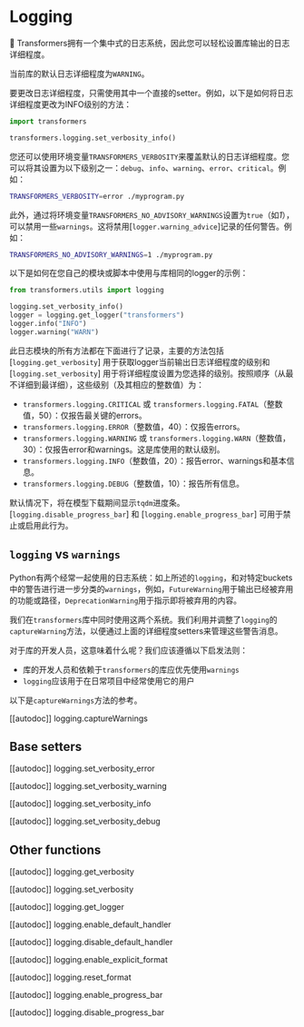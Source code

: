 <!--Copyright 2020 The HuggingFace Team. All rights reserved.

Licensed under the Apache License, Version 2.0 (the "License"); you may not use this file except in compliance with
the License. You may obtain a copy of the License at

http://www.apache.org/licenses/LICENSE-2.0

Unless required by applicable law or agreed to in writing, software distributed under the License is distributed on
an "AS IS" BASIS, WITHOUT WARRANTIES OR CONDITIONS OF ANY KIND, either express or implied. See the License for the
specific language governing permissions and limitations under the License.

⚠️ Note that this file is in Markdown but contain specific syntax for our doc-builder (similar to MDX) that may not be
rendered properly in your Markdown viewer.

-->

# Logging

🤗 Transformers拥有一个集中式的日志系统，因此您可以轻松设置库输出的日志详细程度。

当前库的默认日志详细程度为`WARNING`。

要更改日志详细程度，只需使用其中一个直接的setter。例如，以下是如何将日志详细程度更改为INFO级别的方法：

```python
import transformers

transformers.logging.set_verbosity_info()
```

您还可以使用环境变量`TRANSFORMERS_VERBOSITY`来覆盖默认的日志详细程度。您可以将其设置为以下级别之一：`debug`、`info`、`warning`、`error`、`critical`。例如：

```bash
TRANSFORMERS_VERBOSITY=error ./myprogram.py
```

此外，通过将环境变量`TRANSFORMERS_NO_ADVISORY_WARNINGS`设置为`true`（如*1*），可以禁用一些`warnings`。这将禁用[`logger.warning_advice`]记录的任何警告。例如：

```bash
TRANSFORMERS_NO_ADVISORY_WARNINGS=1 ./myprogram.py
```

以下是如何在您自己的模块或脚本中使用与库相同的logger的示例：

```python
from transformers.utils import logging

logging.set_verbosity_info()
logger = logging.get_logger("transformers")
logger.info("INFO")
logger.warning("WARN")
```


此日志模块的所有方法都在下面进行了记录，主要的方法包括 [`logging.get_verbosity`] 用于获取logger当前输出日志详细程度的级别和 [`logging.set_verbosity`] 用于将详细程度设置为您选择的级别。按照顺序（从最不详细到最详细），这些级别（及其相应的整数值）为：

- `transformers.logging.CRITICAL` 或 `transformers.logging.FATAL`（整数值，50）：仅报告最关键的errors。
- `transformers.logging.ERROR`（整数值，40）：仅报告errors。
- `transformers.logging.WARNING` 或 `transformers.logging.WARN`（整数值，30）：仅报告error和warnings。这是库使用的默认级别。
- `transformers.logging.INFO`（整数值，20）：报告error、warnings和基本信息。
- `transformers.logging.DEBUG`（整数值，10）：报告所有信息。

默认情况下，将在模型下载期间显示`tqdm`进度条。[`logging.disable_progress_bar`] 和 [`logging.enable_progress_bar`] 可用于禁止或启用此行为。

## `logging` vs `warnings`

Python有两个经常一起使用的日志系统：如上所述的`logging`，和对特定buckets中的警告进行进一步分类的`warnings`，例如，`FutureWarning`用于输出已经被弃用的功能或路径，`DeprecationWarning`用于指示即将被弃用的内容。

我们在`transformers`库中同时使用这两个系统。我们利用并调整了`logging`的`captureWarning`方法，以便通过上面的详细程度setters来管理这些警告消息。

对于库的开发人员，这意味着什么呢？我们应该遵循以下启发法则：
- 库的开发人员和依赖于`transformers`的库应优先使用`warnings`
- `logging`应该用于在日常项目中经常使用它的用户

以下是`captureWarnings`方法的参考。

[[autodoc]] logging.captureWarnings

## Base setters

[[autodoc]] logging.set_verbosity_error

[[autodoc]] logging.set_verbosity_warning

[[autodoc]] logging.set_verbosity_info

[[autodoc]] logging.set_verbosity_debug

## Other functions

[[autodoc]] logging.get_verbosity

[[autodoc]] logging.set_verbosity

[[autodoc]] logging.get_logger

[[autodoc]] logging.enable_default_handler

[[autodoc]] logging.disable_default_handler

[[autodoc]] logging.enable_explicit_format

[[autodoc]] logging.reset_format

[[autodoc]] logging.enable_progress_bar

[[autodoc]] logging.disable_progress_bar
